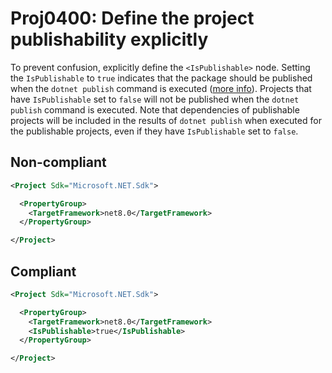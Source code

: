 # Proj0400: Define the project publishability explicitly
To prevent confusion, explicitly define the
`<IsPublishable>` node. Setting the `IsPublishable`
to `true` indicates that the package should
be published when the `dotnet publish` command
is executed
([more info](https://learn.microsoft.com/en-us/dotnet/core/tools/dotnet-publish)).
Projects that have `IsPublishable` set to `false`
will not be published when the `dotnet publish`
command is executed. Note that dependencies of
publishable projects will be included in the
results of `dotnet publish` when executed for
the publishable projects, even if they have
`IsPublishable` set to `false`.

## Non-compliant
``` XML
<Project Sdk="Microsoft.NET.Sdk">

  <PropertyGroup>
    <TargetFramework>net8.0</TargetFramework>
  </PropertyGroup>

</Project>
```

## Compliant
``` XML
<Project Sdk="Microsoft.NET.Sdk">

  <PropertyGroup>
    <TargetFramework>net8.0</TargetFramework>
    <IsPublishable>true</IsPublishable>
  </PropertyGroup>

</Project>
```
